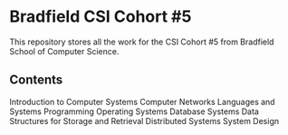 # Bradfield CSI Cohort #5
This repository stores all the work for the CSI Cohort #5 from Bradfield School of Computer Science.

## Contents
Introduction to Computer Systems
Computer Networks
Languages and Systems Programming
Operating Systems
Database Systems
Data Structures for Storage and Retrieval
Distributed Systems
System Design

